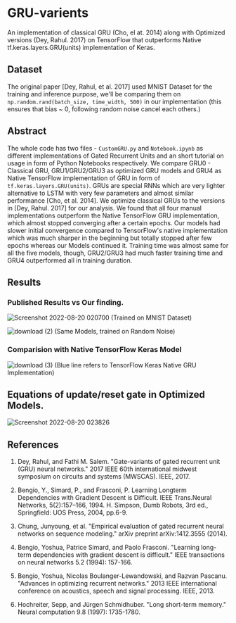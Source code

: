 # GRU-varients
An implementation of classical GRU (Cho, el at. 2014) along with Optimized versions (Dey, Rahul. 2017) on TensorFlow that outperforms Native tf.keras.layers.GRU(units) implementation of Keras.

## Dataset
The original paper [Dey, Rahul, et al. 2017] used MNIST Dataset for the training and inference purpose, we'll be comparing them on `np.random.rand(batch_size, time_width, 500)` in our implementation (this ensures that bias ~ 0, following random noise cancel each others.) 

## Abstract
The whole code has two files - `CustomGRU.py` and `Notebook.ipynb` as different implementations of Gated Recurrent Units and an short tutorial on usage in form of Python Notebooks respectively. We compare GRU0 - Classical GRU, GRU1/GRU2/GRU3 as optimized GRU models and GRU4 as Native TensorFlow implementation of GRU in form of `tf.keras.layers.GRU(units)`. GRUs are special RNNs which are very lighter alternative to LSTM with very few parameters and almost similar performance [Cho, et al. 2014]. We optimize classical GRUs to the versions in [Dey, Rahul. 2017] for our analysis. We found that all four manual implementations outperform the Native TensorFlow GRU implementation, which almost stopped converging after a certain epochs. Our models had slower initial convergence compared to TensorFlow's native implementation which was much sharper in the beginning but totally stopped after few epochs whereas our Models continued it. Training time was almost same for all the five models, though, GRU2/GRU3 had much faster training time and GRU4 outperformed all in training duration.

## Results

### Published Results vs Our finding.

![Screenshot 2022-08-20 020700](https://user-images.githubusercontent.com/31654395/185734150-d166d680-8f5b-43da-8568-32f83770fc4e.png)
(Trained on MNIST Dataset)

![download (2)](https://user-images.githubusercontent.com/31654395/185734162-0c511d65-0f30-4ffa-829f-e171a721d54d.png)
(Same Models, trained on Random Noise)

### Comparision with Native TensorFlow Keras Model

![download (3)](https://user-images.githubusercontent.com/31654395/185734193-d7ab442d-40da-4e7c-8c4d-b213acfd8ff7.png)
(Blue line refers to TensorFlow Keras Native GRU Implementation)

## Equations of update/reset gate in Optimized Models.

![Screenshot 2022-08-20 023826](https://user-images.githubusercontent.com/31654395/185734323-fda47d0e-d245-4e8d-894b-feed2767dd93.png)

## References

1. Dey, Rahul, and Fathi M. Salem. "Gate-variants of gated recurrent unit (GRU) neural networks." 2017 IEEE 60th international midwest symposium on circuits and systems (MWSCAS). IEEE, 2017.

2. Bengio, Y., Simard, P., and Frasconi, P. Learning Longterm Dependencies with Gradient Descent is Difficult. IEEE Trans.Neural Networks, 5(2):157–166, 1994. H. Simpson, Dumb Robots, 3rd ed., Springfield: UOS Press, 2004, pp.6-9. 

3. Chung, Junyoung, et al. "Empirical evaluation of gated recurrent neural networks on sequence modeling." arXiv preprint arXiv:1412.3555 (2014).

4. Bengio, Yoshua, Patrice Simard, and Paolo Frasconi. "Learning long-term dependencies with gradient descent is difficult." IEEE transactions on neural networks 5.2 (1994): 157-166.

5. Bengio, Yoshua, Nicolas Boulanger-Lewandowski, and Razvan Pascanu. "Advances in optimizing recurrent networks." 2013 IEEE international conference on acoustics, speech and signal processing. IEEE, 2013.

6. Hochreiter, Sepp, and Jürgen Schmidhuber. "Long short-term memory." Neural computation 9.8 (1997): 1735-1780.

